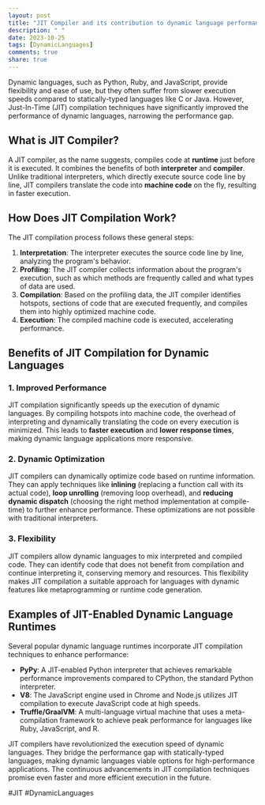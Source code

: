 ```yaml
---
layout: post
title: "JIT Compiler and its contribution to dynamic language performance"
description: " "
date: 2023-10-25
tags: [DynamicLanguages]
comments: true
share: true
---
```


Dynamic languages, such as Python, Ruby, and JavaScript, provide flexibility and ease of use, but they often suffer from slower execution speeds compared to statically-typed languages like C or Java. However, Just-In-Time (JIT) compilation techniques have significantly improved the performance of dynamic languages, narrowing the performance gap.

## What is JIT Compiler?

A JIT compiler, as the name suggests, compiles code at **runtime** just before it is executed. It combines the benefits of both **interpreter** and **compiler**. Unlike traditional interpreters, which directly execute source code line by line, JIT compilers translate the code into **machine code** on the fly, resulting in faster execution.

## How Does JIT Compilation Work?

The JIT compilation process follows these general steps:

1. **Interpretation**: The interpreter executes the source code line by line, analyzing the program's behavior.
2. **Profiling**: The JIT compiler collects information about the program's execution, such as which methods are frequently called and what types of data are used.
3. **Compilation**: Based on the profiling data, the JIT compiler identifies hotspots, sections of code that are executed frequently, and compiles them into highly optimized machine code.
4. **Execution**: The compiled machine code is executed, accelerating performance.

## Benefits of JIT Compilation for Dynamic Languages

### 1. Improved Performance

JIT compilation significantly speeds up the execution of dynamic languages. By compiling hotspots into machine code, the overhead of interpreting and dynamically translating the code on every execution is minimized. This leads to **faster execution** and **lower response times**, making dynamic language applications more responsive.

### 2. Dynamic Optimization

JIT compilers can dynamically optimize code based on runtime information. They can apply techniques like **inlining** (replacing a function call with its actual code), **loop unrolling** (removing loop overhead), and **reducing dynamic dispatch** (choosing the right method implementation at compile-time) to further enhance performance. These optimizations are not possible with traditional interpreters.

### 3. Flexibility

JIT compilers allow dynamic languages to mix interpreted and compiled code. They can identify code that does not benefit from compilation and continue interpreting it, conserving memory and resources. This flexibility makes JIT compilation a suitable approach for languages with dynamic features like metaprogramming or runtime code generation.

## Examples of JIT-Enabled Dynamic Language Runtimes

Several popular dynamic language runtimes incorporate JIT compilation techniques to enhance performance:

- **PyPy**: A JIT-enabled Python interpreter that achieves remarkable performance improvements compared to CPython, the standard Python interpreter.
- **V8**: The JavaScript engine used in Chrome and Node.js utilizes JIT compilation to execute JavaScript code at high speeds.
- **Truffle/GraalVM**: A multi-language virtual machine that uses a meta-compilation framework to achieve peak performance for languages like Ruby, JavaScript, and R.

JIT compilers have revolutionized the execution speed of dynamic languages. They bridge the performance gap with statically-typed languages, making dynamic languages viable options for high-performance applications. The continuous advancements in JIT compilation techniques promise even faster and more efficient execution in the future.

\#JIT \#DynamicLanguages